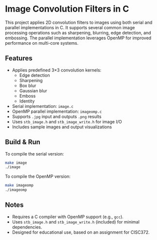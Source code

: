 # Image Convolution Filters in C

This project applies 2D convolution filters to images using both serial and parallel implementations in C. It supports several common image processing operations such as sharpening, blurring, edge detection, and embossing. The parallel implementation leverages OpenMP for improved performance on multi-core systems.

## Features

- Applies predefined 3×3 convolution kernels:
  - Edge detection
  - Sharpening
  - Box blur
  - Gaussian blur
  - Emboss
  - Identity
- Serial implementation: `image.c`
- OpenMP parallel implementation: `imageomp.c`
- Supports `.jpg` input and outputs `.png` results
- Uses `stb_image.h` and `stb_image_write.h` for image I/O
- Includes sample images and output visualizations

## Build & Run

To compile the serial version:

```bash
make image
./image
```

To compile the OpenMP version:

```bash
make imageomp
./imageomp
```


## Notes

- Requires a C compiler with OpenMP support (e.g., `gcc`).
- Uses `stb_image.h` and `stb_image_write.h` (included) for minimal dependencies.
- Designed for educational use, based on an assignment for CISC372.

